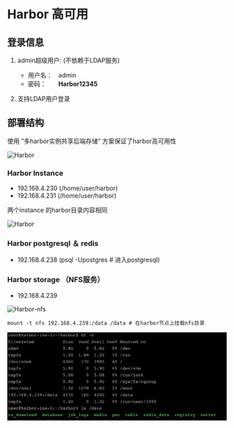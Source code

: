 # Harbor 高可用

## 登录信息

1. admin超级用户: (不依赖于LDAP服务)
    - 用户名：　admin
    - 密码：　　**Harbor12345**

2. 支持LDAP用户登录

## 部署结构

使用 ”多harbor实例共享后端存储“ 方案保证了harbor高可用性

![Harbor](./images/Harbor.png)

### Harbor Instance

- 192.168.4.230 (/home/user/harbor)
- 192.168.4.231 (/home/user/harbor)

两个instance 的harbor目录内容相同

![Harbor](./images/harbor-info.png)

### Harbor postgresql ＆ redis

- 192.168.4.238  (psql -Upostgres # 进入postgresql)

### Harbor storage （NFS服务）

- 192.168.4.239

![Harbor-nfs](./images/harbor-nfs-2.png)

`mount -t nfs 192.168.4.239:/data /data # 在harbor节点上挂载nfs目录`

![Harbor](./_images/harbor-nfs.png)
